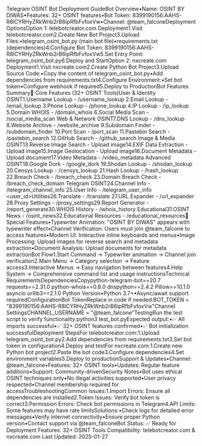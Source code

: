 Telegram OSINT Bot Deployment GuideBot Overview•Name: OSINT BY DIWAS•Features: 32+ OSINT features•Bot Token: 8399190156:AAHS-R8lCYRHyZRkWnb2rB6ipRfbFvfoxVw•Channel: @team_falconeDeployment OptionsOption 1: telebotcreator.com Deployment1.Visit telebotcreator.com2.Create New Bot Project3.Upload Files:•telegram_osint_bot.py (main bot file)•requirements.txt (dependencies)4.Configure Bot Token: 8399190156:AAHS-R8lCYRHyZRkWnb2rB6ipRfbFvfoxVw5.Set Entry Point: telegram_osint_bot.py6.Deploy and StartOption 2: nxcreate.com Deployment1.Visit nxcreate.com2.Create Python Bot Project3.Upload Source Code:•Copy the content of telegram_osint_bot.py•Add dependencies from requirements.txt4.Configure Environment:•Set bot token•Configure webhook if required5.Deploy to ProductionBot Features Summary🎯 Core Features (32+ OSINT Tools)User & Identity OSINT1.Username Lookup - /username_lookup <username>2.Email Lookup - /email_lookup <email>3.Phone Lookup - /phone_lookup <phone>4.IP Lookup - /ip_lookup <ip>5.Domain WHOIS - /domain_whois <domain>6.Social Media Scan - /social_media_scan <name>Web & Network OSINT7.DNS Lookup - /dns_lookup <domain>8.Website Archive - /website_archive <url>9.Subdomain Finder - /subdomain_finder <domain>10.Port Scan - /port_scan <ip>11.Pastebin Search - /pastebin_search <keyword>12.GitHub Search - /github_search <keyword>Image & Media OSINT13.Reverse Image Search - Upload image14.EXIF Data Extraction - Upload image15.Image Geolocation - Upload image16.Document Metadata - Upload document17.Video Metadata - /video_metadata <url>Advanced OSINT18.Google Dork - /google_dork <query>19.Shodan Lookup - /shodan_lookup <ip>20.Censys Lookup - /censys_lookup <ip>21.Hash Lookup - /hash_lookup <hash>22.Breach Check - /breach_check <email>23.Domain Breach Check - /breach_check_domain <domain>Telegram OSINT24.Channel Info - /telegram_channel_info <channel>25.User Info - /telegram_user_info <user_id>Utilities26.Translate - /translate <text> <lang>27.URL Expander - /url_expander <url>28.Proxy Settings - /proxy_settings29.Report Generator - /report_generate30.WHOIS History - /whois_history <domain>Educational31.OSINT News - /osint_news32.Educational Resources - /educational_resources🚀 Special Features•Typewriter Animation: "OSINT BY DIWAS" appears with typewriter effect•Channel Verification: Users must join @team_falcone to access features•Modern UI: Interactive inline keyboards and menus•Image Processing: Upload images for reverse search and metadata extraction•Document Analysis: Upload documents for metadata extractionBot Flow1.Start Command → Typewriter animation → Channel join verification2.Main Menu → Category selection → Feature access3.Interactive Menus → Easy navigation between features4.Help System → Comprehensive command list and usage instructionsTechnical RequirementsDependenciesCopypython-telegram-bot==20.7
requests==2.31.0
python-whois==0.8.0
dnspython==2.4.2
Pillow==10.1.0
asyncio
urllib3==2.1.0
Python Version•Python 3.7+•Async/await support requiredConfigurationBot TokenReplace in code if needed:BOT_TOKEN = "8399190156:AAHS-R8lCYRHyZRkWnb2rB6ipRfbFvfoxVw"Channel SettingsCHANNEL_USERNAME = "@team_falcone"TestingRun the test script to verify functionality:python3 test_bot.pyExpected output:•✅ All imports successful•✅ 32+ OSINT features confirmed•✅ Bot initialization successfulDeployment StepsFor telebotcreator.com:1.Upload telegram_osint_bot.py2.Add dependencies from requirements.txt3.Set bot token in configuration4.Deploy and testFor nxcreate.com:1.Create new Python bot project2.Paste the bot code3.Configure dependencies4.Set environment variables5.Deploy to productionSupport & Updates•Channel: @team_falcone•Features: 32+ OSINT tools•Updates: Regular feature additions•Support: Community-drivenSecurity Notes•Bot uses ethical OSINT techniques only•No illegal activities supported•User privacy respected•Channel membership required for accessTroubleshootingCommon Issues:1.Import Errors: Ensure all dependencies are installed2.Token Issues: Verify bot token is correct3.Permission Errors: Check bot permissions in Telegram4.API Limits: Some features may have rate limitsSolutions:•Check logs for detailed error messages•Verify internet connectivity•Ensure proper Python version•Contact support via @team_falconeBot Status: ✅ Ready for Deployment
Features: 32+ OSINT Tools
Compatibility: telebotcreator.com & nxcreate.com
Last Updated: 2025-01-27
